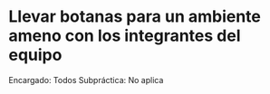 # Llevar botanas para un ambiente ameno con los integrantes del equipo

Encargado: Todos
Subpráctica: No aplica